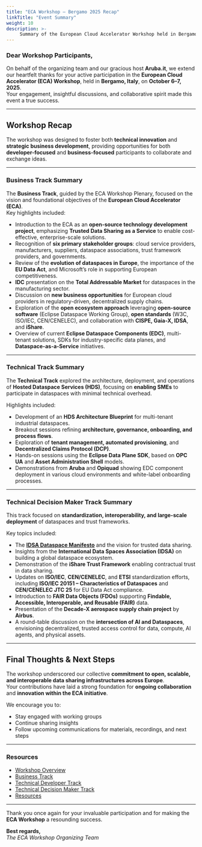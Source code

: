 ```yaml
---
title: "ECA Workshop – Bergamo 2025 Recap"
linkTitle: "Event Summary"
weight: 10
description: >-
     Summary of the European Cloud Accelerator Workshop held in Bergamo, Italy on October 6–7, 2025.
---
```


### Dear Workshop Participants,

On behalf of the organizing team and our gracious host **Aruba.it**, we extend our heartfelt thanks for your active participation in the **European Cloud Accelerator (ECA) Workshop**, held in **Bergamo, Italy**, on **October 6–7, 2025**.  
Your engagement, insightful discussions, and collaborative spirit made this event a true success.

---

## Workshop Recap

The workshop was designed to foster both **technical innovation** and **strategic business development**, providing opportunities for both **developer-focused** and **business-focused** participants to collaborate and exchange ideas.

---

### Business Track Summary

The **Business Track**, guided by the ECA Workshop Plenary, focused on the vision and foundational objectives of the **European Cloud Accelerator (ECA)**.  
Key highlights included:

- Introduction to the ECA as an **open-source technology development project**, emphasizing **Trusted Data Sharing as a Service** to enable cost-effective, enterprise-scale solutions.  
- Recognition of **six primary stakeholder groups**: cloud service providers, manufacturers, suppliers, dataspace associations, trust framework providers, and governments.  
- Review of the **evolution of dataspaces in Europe**, the importance of the **EU Data Act**, and Microsoft’s role in supporting European competitiveness.  
- **IDC** presentation on the **Total Addressable Market** for dataspaces in the manufacturing sector.  
- Discussion on **new business opportunities** for European cloud providers in regulatory-driven, decentralized supply chains.  
- Exploration of the **open ecosystem approach** leveraging **open-source software** (Eclipse Dataspace Working Group), **open standards** (W3C, ISO/IEC, CEN/CENELEC), and collaboration with **CISPE, Gaia-X, IDSA**, and **iShare**.  
- Overview of current **Eclipse Dataspace Components (EDC)**, multi-tenant solutions, SDKs for industry-specific data planes, and **Dataspace-as-a-Service** initiatives.

---

### Technical Track Summary

The **Technical Track** explored the architecture, deployment, and operations of **Hosted Dataspace Services (HDS)**, focusing on **enabling SMEs** to participate in dataspaces with minimal technical overhead.

Highlights included:

- Development of an **HDS Architecture Blueprint** for multi-tenant industrial dataspaces.  
- Breakout sessions refining **architecture, governance, onboarding, and process flows**.  
- Exploration of **tenant management, automated provisioning**, and **Decentralized Claims Protocol (DCP)**.  
- Hands-on sessions using the **Eclipse Data Plane SDK**, based on **OPC UA** and **Asset Administration Shell** models.  
- Demonstrations from **Aruba** and **Opiquad** showing EDC component deployment in various cloud environments and white-label onboarding processes.

---

### Technical Decision Maker Track Summary

This track focused on **standardization, interoperability, and large-scale deployment** of dataspaces and trust frameworks.

Key topics included:

- The [**IDSA Dataspace Manifesto**](https://docs.internationaldataspaces.org/manifesto-for-international-dataspaces/) and the vision for trusted data sharing.  
- Insights from the **International Data Spaces Association (IDSA)** on building a global dataspace ecosystem.  
- Demonstration of the **iShare Trust Framework** enabling contractual trust in data sharing.  
- Updates on **ISO/IEC**, **CEN/CENELEC**, and **ETSI** standardization efforts, including **ISO/IEC 20151 – Characteristics of Dataspaces** and **CEN/CENELEC JTC 25** for EU Data Act compliance.  
- Introduction to **FAIR Data Objects (FDOs)** supporting **Findable, Accessible, Interoperable, and Reusable (FAIR)** data.  
- Presentation of the **Decade-X aerospace supply chain project** by **Airbus**.  
- A round-table discussion on the **intersection of AI and Dataspaces**, envisioning decentralized, trusted access control for data, compute, AI agents, and physical assets.

---

## Final Thoughts & Next Steps

The workshop underscored our collective **commitment to open, scalable, and interoperable data sharing infrastructures across Europe**.  
Your contributions have laid a strong foundation for **ongoing collaboration** and **innovation within the ECA initiative**.

We encourage you to:

- Stay engaged with working groups  
- Continue sharing insights  
- Follow upcoming communications for materials, recordings, and next steps

---

### Resources

- [Workshop Overview](https://metaform.github.io/dcsa/documentation/overview/)  
- [Business Track](https://github.com/Metaform/dcsa/tree/main/content/en/documentation/overview/bergamo-2025/business)  
- [Technical Developer Track](https://github.com/Metaform/dcsa/tree/main/content/en/documentation/overview/bergamo-2025/technicaldev)  
- [Technical Decision Maker Track](https://github.com/Metaform/dcsa/tree/main/content/en/documentation/overview/bergamo-2025/technicaltdm)  
- [Resources](https://github.com/Metaform/dcsa/tree/main/content/en/documentation/overview/bergamo-2025/resources)

---

Thank you once again for your invaluable participation and for making the **ECA Workshop** a resounding success.

**Best regards,**  
*The ECA Workshop Organizing Team*
